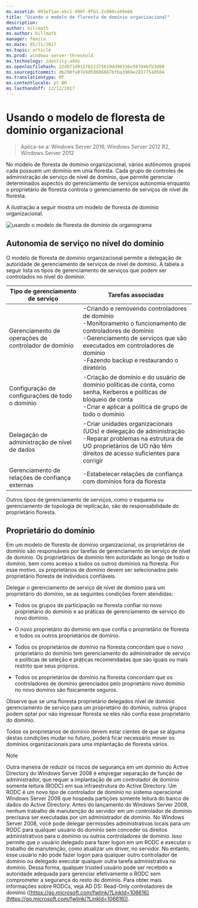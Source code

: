 ```yaml
---
ms.assetid: 093ef1ae-ebc1-490f-9fb1-2c000ce89eb6
title: "Usando o modelo de floresta de domínio organizacional"
description: 
author: billmath
ms.author: billmath
manager: femila
ms.date: 05/31/2017
ms.topic: article
ms.prod: windows-server-threshold
ms.technology: identity-adds
ms.openlocfilehash: 22d871d9157622375619dd90336e597d4bfb3d68
ms.sourcegitcommit: db290fa07e9d50686667bfba3969e20377548504
ms.translationtype: MT
ms.contentlocale: pt-BR
ms.lasthandoff: 12/12/2017
---
```

# <a name="using-the-organizational-domain-forest-model"></a>Usando o modelo de floresta de domínio organizacional

>Aplica-se a: Windows Server 2016, Windows Server 2012 R2, Windows Server 2012

No modelo de floresta de domínio organizacional, vários autônomos grupos cada possuem um domínio em uma floresta. Cada grupo de controles de administração de serviço de nível de domínio, que permite gerenciar determinados aspectos do gerenciamento de serviços autonomia enquanto o proprietário de floresta controla o gerenciamento de serviços de nível de floresta.  
  
A ilustração a seguir mostra um modelo de floresta de domínio organizacional.  
  
![usando o modelo de floresta de domínio de organograma](../../media/Using-the-Organizational-Domain-Forest-Model/c50a3c6a-b0e4-43ec-ad62-f05d05f0bbd2.gif)  
  
## <a name="domain-level-service-autonomy"></a>Autonomia de serviço no nível do domínio  
O modelo de floresta de domínio organizacional permite a delegação de autoridade de gerenciamento de serviços de nível de domínio. A tabela a seguir lista os tipos de gerenciamento de serviços que podem ser controlados no nível do domínio.  
  
|Tipo de gerenciamento de serviço|Tarefas associadas|  
|------------------------------|--------------------|  
|Gerenciamento de operações de controlador de domínio|-Criando e removendo controladores de domínio<br />-Monitoramento o funcionamento de controladores de domínio<br />-Gerenciamento de serviços que são executados em controladores de domínio<br />-Fazendo backup e restaurando o diretório|  
|Configuração de configurações de todo o domínio|-Criação de domínio e do usuário de domínio políticas de conta, como senha, Kerberos e políticas de bloqueio de conta<br />-Criar e aplicar a política de grupo de todo o domínio|  
|Delegação de administração de nível de dados|-Criar unidades organizacionais (UOs) e delegação de administração<br />-Reparar problemas na estrutura de UO proprietários de UO não têm direitos de acesso suficientes para corrigir|  
|Gerenciamento de relações de confiança externas|-Estabelecer relações de confiança com domínios fora da floresta|  
  
Outros tipos de gerenciamento de serviços, como o esquema ou gerenciamento de topologia de replicação, são de responsabilidade do proprietário floresta.  
  
## <a name="domain-owner"></a>Proprietário do domínio  
Em um modelo de floresta de domínio organizacional, os proprietários de domínio são responsáveis por tarefas de gerenciamento de serviço de nível de domínio. Os proprietários de domínio tem autoridade ao longo de todo o domínio, bem como acesso a todos os outros domínios na floresta. Por esse motivo, os proprietários de domínio devem ser selecionados pelo proprietário floresta de indivíduos confiáveis.  
  
Delegar o gerenciamento de serviço de nível de domínio para um proprietário do domínio, se as seguintes condições forem atendidas:  
  
-   Todos os grupos de participação na floresta confiar no novo proprietário do domínio e as práticas de gerenciamento de serviço do novo domínio.  
  
-   O novo proprietário do domínio em que confia o proprietário de floresta e todos os outros proprietários de domínio.  
  
-   Todos os proprietários de domínio na floresta concordam que o novo proprietário do domínio tem gerenciamento do administrador de serviço e políticas de seleção e práticas recomendadas que são iguais ou mais restrito que seus próprios.  
  
-   Todos os proprietários de domínio na floresta concordam que os controladores de domínio gerenciados pelo proprietário novo domínio no novo domínio são fisicamente seguros.  
  
Observe que se uma floresta proprietário delegados nível de domínio gerenciamento de serviço para um proprietário do domínio, outros grupos podem optar por não ingressar floresta se eles não confia esse proprietário do domínio.  
  
Todos os proprietários de domínio devem estar cientes de que se alguma destas condições mudar no futuro, poderá ficar necessário mover os domínios organizacionais para uma implantação de floresta vários.  
  
> [!NOTE]  
> Outra maneira de reduzir os riscos de segurança em um domínio do Active Directory do Windows Server 2008 é empregar separação de função de administrador, que requer a implantação de um controlador de domínio somente leitura (RODC) em sua infraestrutura do Active Directory. Um RODC é um novo tipo de controlador de domínio no sistema operacional Windows Server 2008 que hospeda partições somente leitura do banco de dados do Active Directory. Antes do lançamento do Windows Server 2008, nenhum trabalho de manutenção do servidor em um controlador de domínio precisava ser executadas por um administrador de domínio. No Windows Server 2008, você pode delegar permissões administrativas locais para um RODC para qualquer usuário do domínio sem conceder os direitos administrativos para o domínio ou outros controladores de domínio. Isso permite que o usuário delegado para fazer logon em um RODC e executar o trabalho de manutenção, como atualizar um driver, no servidor. No entanto, esse usuário não pode fazer logon para qualquer outro controlador de domínio ou delegado executar qualquer outra tarefa administrativa no domínio. Dessa forma, qualquer trusted usuário pode ser recebido a autoridade adequada para gerenciar efetivamente o RODC sem comprometer a segurança do resto do domínio. Para obter mais informações sobre RODCs, veja AD DS: Read-Only controladores de domínio ([https://go.microsoft.com/fwlink/?LinkId=106616](https://go.microsoft.com/fwlink/?LinkId=106616)).  
  



